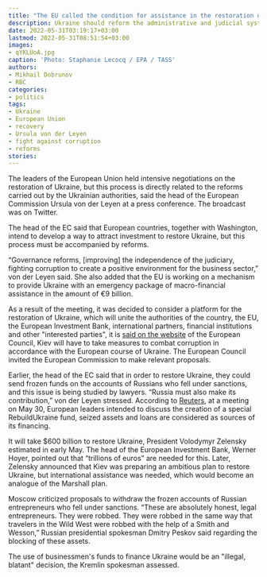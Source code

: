 ```yaml
---
title: "The EU called the condition for assistance in the restoration of Ukraine"
description: Ukraine should reform the administrative and judicial systems, as well as improve the fight against corruption, this is a condition for helping to rebuild the country, the head of the EC said. In Kyiv, they called for the creation of an analogue of the Marshall Plan
date: 2022-05-31T03:19:17+03:00
lastmod: 2022-05-31T08:51:54+03:00
images:
- qYKLUoA.jpg
caption: 'Photo: Staphanie Lecocq / EPA / TASS'
authors:
- Mikhail Dobrunov
- RBC
categories:
- politics
tags:
- Ukraine
- European Union
- recovery
- Ursula von der Leyen
- fight against corruption
- reforms
stories:
---
```


The leaders of the European Union held intensive negotiations on the restoration of Ukraine, but this process is directly related to the reforms carried out by the Ukrainian authorities, said the head of the European Commission Ursula von der Leyen at a press conference. The broadcast was on Twitter.

The head of the EC said that European countries, together with Washington, intend to develop a way to attract investment to restore Ukraine, but this process must be accompanied by reforms.

“Governance reforms, [improving] the independence of the judiciary, fighting corruption to create a positive environment for the business sector,” von der Leyen said. She also added that the EU is working on a mechanism to provide Ukraine with an emergency package of macro-financial assistance in the amount of €9 billion.

As a result of the meeting, it was decided to consider a platform for the restoration of Ukraine, which will unite the authorities of the country, the EU, the European Investment Bank, international partners, financial institutions and other "interested parties", it is [said on the website](https://www.consilium.europa.eu/en/press/press-releases/2022/05/31/european-council-conclusions-on-ukraine-30-may-2022/) of the European Council, Kiev will have to take measures to combat corruption in accordance with the European course of Ukraine. The European Council invited the European Commission to make relevant proposals.

Earlier, the head of the EC said that in order to restore Ukraine, they could send frozen funds on the accounts of Russians who fell under sanctions, and this issue is being studied by lawyers. “Russia must also make its contribution,” von der Leyen stressed. According to [Reuters](http://www.reuters.com/), at a meeting on May 30, European leaders intended to discuss the creation of a special RebuildUkraine fund, seized assets and loans are considered as sources of its financing.

It will take $600 billion to restore Ukraine, President Volodymyr Zelensky estimated in early May. The head of the European Investment Bank, Werner Hoyer, pointed out that “trillions of euros” are needed for this. Later, Zelensky announced that Kiev was preparing an ambitious plan to restore Ukraine, but international assistance was needed, which would become an analogue of the Marshall plan.

Moscow criticized proposals to withdraw the frozen accounts of Russian entrepreneurs who fell under sanctions. “These are absolutely honest, legal entrepreneurs. They were robbed. They were robbed in the same way that travelers in the Wild West were robbed with the help of a Smith and Wesson,” Russian presidential spokesman Dmitry Peskov said regarding the blocking of these assets.

The use of businessmen's funds to finance Ukraine would be an "illegal, blatant" decision, the Kremlin spokesman assessed.